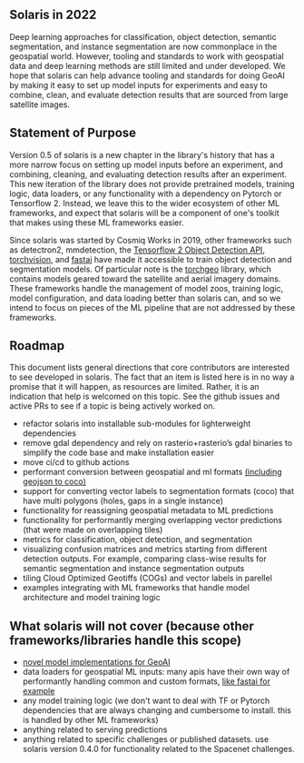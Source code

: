 ## Solaris in 2022
Deep learning approaches for classification, object detection, semantic segmentation, and instance segmentation are now commonplace in the geospatial world. However, tooling and standards to work with geospatial data and deep learning methods are still limited and under developed. We hope that solaris can help advance tooling and standards for doing GeoAI by making it easy to set up model inputs for experiments and easy to combine, clean, and evaluate detection results that are sourced from large satellite images.

## Statement of Purpose
Version 0.5 of solaris is a new chapter in the library's history that has a more narrow focus on setting up model inputs before an experiment, and combining, cleaning, and evaluating detection results after an experiment. This new iteration of the library does not provide pretrained models, training logic, data loaders, or any functionality with a dependency on Pytorch or Tensorflow 2. Instead, we leave this to the wider ecosystem of other ML frameworks, and expect that solaris will be a component of one's toolkit that makes using these ML frameworks easier.

Since solaris was started by Cosmiq Works in 2019, other frameworks such as detectron2, mmdetection, the [Tensorflow 2 Object Detection API](https://github.com/tensorflow/models/tree/master/research/object_detection), [torchvision](https://pytorch.org/vision/stable/index.html), and [fastai](https://github.com/fastai/fastai) have made it accessible to train object detection and segmentation models. Of particular note is the [torchgeo](https://github.com/microsoft/torchgeo) library, which contains models geared toward the satellite and aerial imagery domains. These frameworks handle the management of model zoos, training logic, model configuration, and data loading better than solaris can, and so we intend to focus on pieces of the ML pipeline that are not addressed by these frameworks.

## Roadmap
This document lists general directions that core contributors are interested to see developed in solaris. The fact that an item is listed here is in no way a promise that it will happen, as resources are limited. Rather, it is an indication that help is welcomed on this topic. See the github issues and active PRs to see if a topic is being actively worked on.

- refactor solaris into installable sub-modules for lighterweight dependencies
- remove gdal dependency and rely on rasterio+rasterio’s gdal binaries to simplify the code base and make installation easier
- move ci/cd to github actions
- performant conversion between geospatial and ml formats [(including geojson to coco)](https://solaris.readthedocs.io/en/latest/api/data.html#module-solaris.data.coco)
- support for converting vector labels to segmentation formats (coco) that have multi polygons (holes, gaps in a single instance)
- functionality for reassigning geospatial metadata to ML predictions
- functionality for performantly merging overlapping vector predictions (that were made on overlapping tiles)
- metrics for classification, object detection, and segmentation
- visualizing confusion matrices and metrics starting from different detection outputs. For example, comparing class-wise results for semantic segmentation and instance segmentation outputs
- tiling Cloud Optimized Geotiffs (COGs) and vector labels in parellel
- examples integrating with ML frameworks that handle model architecture and model training logic

## What solaris will not cover (because other frameworks/libraries handle this scope)

- [novel model implementations for GeoAI](https://github.com/microsoft/torchgeo#documentation)
- data loaders for geospatial ML inputs: many apis have their own way of performantly handling common and custom formats, [like fastai for example](https://docs.fast.ai/data.block.html#DataBlock.dataloaders)
- any model training logic (we don't want to deal with TF or Pytorch dependencies that are always changing and cumbersome to install. this is handled by other ML frameworks)
- anything related to serving predictions
- anything related to specific challenges or published datasets. use solaris version 0.4.0 for functionality related to the Spacenet challenges.
